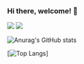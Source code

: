 ### Hi there, welcome! 👋

<img src = "https://github-readme-stats.vercel.app/api?username=ellaxu43&show_icons=true&theme=radical /">

<img src = " https://github-readme-stats.vercel.app/api/top-langs/?username=ellaxu43&layout=compact) /">



![Anurag's GitHub stats](https://github-readme-stats.vercel.app/api?username=ellaxu43&show_icons=true&theme=radical)

[![Top Langs](https://github-readme-stats.vercel.app/api/top-langs/?username=ellaxu43&layout=compact)]
